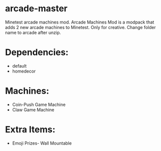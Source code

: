 # arcade-master

Minetest arcade machines mod. Arcade Machines Mod is a modpack that adds 2 new arcade machines to Minetest. Only for creative.
Change folder name to arcade after unzip.


# Dependencies: 
* default 
* homedecor



# Machines: 
* Coin-Push Game Machine
* Claw Game Machine



# Extra Items:
* Emoji Prizes- Wall Mountable 



﻿
